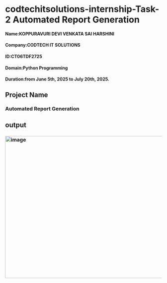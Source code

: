 # codtechitsolutions-internship-Task-2 Automated Report Generation
#### Name:KOPPURAVURI DEVI VENKATA SAI HARSHINI
#### Company:CODTECH IT SOLUTIONS
#### ID:CT06TDF2725
#### Domain:Python Programming
#### Duration:from June 5th, 2025 to July 20th, 2025.
## Project Name
### Automated Report Generation
## output
### <img width="880" height="458" alt="image" src="https://github.com/user-attachments/assets/65d2ff9d-176e-45e0-b258-96094f9fde2a" />

